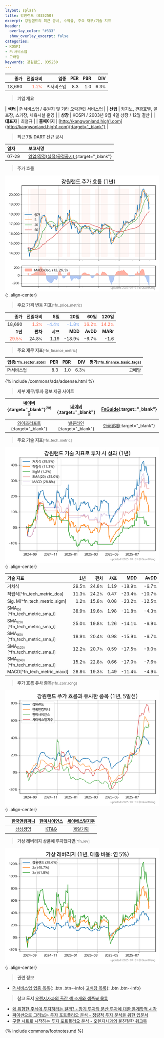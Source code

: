 ```yaml
---
layout: splash
title: 강원랜드 (035250)
excerpt: 강원랜드의 최근 공시, 수익률, 주요 재무/기술 지표
header:
  overlay_color: "#333"
  show_overlay_excerpt: false
categories:
- KOSPI
- P:서비스업
- 고배당
keywords: 강원랜드, 035250
---
```


| **종가** | **전일대비** | **업종** | **PER** | **PBR** | **DIV** |
| -------: | -----------: | -------: | ------: | ------: | ------: |
| 18,690 | <span style="color: tomato">1.2<small>%</small></span> | P:서비스업 | 8.3 | 1.0 | 6.3<small>%</small> |

<!-- more -->


> **기업 개요**<a id="company"></a>

| <span style="white-space:nowrap;">**섹터**</span> | P:서비스업 / 유원지 및 기타 오락관련 서비스업 |
| <span style="white-space:nowrap;">**산업**</span> | 카지노, 관광호텔, 골프장, 스키장, 체육시설 운영 |
| <span style="white-space:nowrap;">**상장**</span> | KOSPI / 2003년 9월 4일 상장 / 12월 결산 |
| <span style="white-space:nowrap;">**대표자**</span> | 최철규 |
| <span style="white-space:nowrap;">**홈페이지**</span> | [http://kangwonland.high1.com](http://kangwonland.high1.com){:target="_blank"} |


> **최근 7일 DART 신규 공시**<a id="dart"></a>

| **일자** |      | **보고서명** |
| :------- | :--- | :----------- |
| 07&#x2011;29 | | [영업(잠정)실적(공정공시)              ](https://dart.fss.or.kr/dsaf001/main.do?rcpNo=20250729800268){:target="_blank"} |


> **주가 흐름**<a id="price"></a>

![035250](/stock/images/035250.png){: .align-center}


> **주요 가격 변동 지표**<small>[^fn_price_metric]</small>

| **종가** | **전일대비** | **5일** | **20일** | **60일** | **120일** |
| -------: | -----------: | ------: | -------: | -------: | --------: |
| 18,690 | <span style="color: tomato">1.2<small>%</small></span> | <span style="color: cornflowerblue">-4.4<small>%</small></span> | <span style="color: cornflowerblue">-1.8<small>%</small></span> | <span style="color: tomato">16.2<small>%</small></span> | <span style="color: tomato">14.2<small>%</small></span> |
| **1년** | **편차** | **샤프** | **MDD** | **AvDD** | **MARr** |
| <span style="color: tomato">29.5<small>%</small></span> | 24.8<small>%</small> | 1.19 | -18.9<small>%</small> | -6.7<small>%</small> | -1.6 |


> **주요 재무 지표**<small>[^fn_finance_metric]</small>

| **업종**<small>[^fn_sector_abbr]</small> | **PER** | **PBR** | **DIV** | **평가**<small>[^fn_finance_basic_tags]</small> |
| :--------------------------------------- | ------: | ------: | ------: | ----------------------------------------------: |
| P:서비스업 | 8.3 | 1.0 | 6.3<small>%</small> | 고배당 |



{% include /commons/ads/adsense.html %}

> **세부 재무/투자 정보 제공 사이트**

| [네이버](https://m.stock.naver.com/domestic/stock/035250/finance/summary){:target="_blank"}<sup><small>모바일</small></sup> | [네이버](https://finance.naver.com/item/coinfo.naver?code=035250){:target="_blank"} | [FnGuide](https://comp.fnguide.com/SVO2/ASP/SVD_Invest.asp?gicode=A035250&MenuYn=Y){:target="_blank"} |
| :---: | :---: | :---: |
| [와이즈리포트](https://comp.wisereport.co.kr/company/c1040001.aspx?cmp_cd=035250){:target="_blank"} | [밸류라인](https://www.valueline.co.kr/finance/summary/035250){:target="_blank"} | [한국경제](https://markets.hankyung.com/stock/035250/financial-summary){:target="_blank"} |


> **주요 기술 지표**<small>[^fn_tech_metric]</small>


![035250](/stock/images/035250_tech.png){: .align-center}

| **기술 지표** | **1년** | **편차** | **샤프** | **MDD** | **AvDD** |
| :------------ | ------: | -----------: | -------: | ------: | -------: |
| 거치식 | 29.5<small>%</small> | 24.8<small>%</small> | 1.19 | -18.9<small>%</small> | -6.7<small>%</small> |
| 적립식[^fn_tech_metric_dca] | 11.3<small>%</small> | 24.2<small>%</small> | 0.47 | -23.4<small>%</small> | -10.7<small>%</small> |
| Sig. M[^fn_tech_metric_sigm] | 1.2<small>%</small> | 15.8<small>%</small> | 0.08 | -23.2<small>%</small> | -12.5<small>%</small> |
| SMA<small><sub>(5)</sub></small>[^fn_tech_metric_sma_i] | 38.9<small>%</small> | 19.6<small>%</small> | 1.98 | -11.8<small>%</small> | -4.3<small>%</small> |
| SMA<small><sub>(20)</sub></small>[^fn_tech_metric_sma_i] | 25.0<small>%</small> | 19.8<small>%</small> | 1.26 | -14.1<small>%</small> | -6.9<small>%</small> |
| SMA<small><sub>(60)</sub></small>[^fn_tech_metric_sma_i] | 19.9<small>%</small> | 20.4<small>%</small> | 0.98 | -15.9<small>%</small> | -6.7<small>%</small> |
| SMA<small><sub>(120)</sub></small>[^fn_tech_metric_sma_i] | 12.2<small>%</small> | 20.7<small>%</small> | 0.59 | -17.5<small>%</small> | -9.0<small>%</small> |
| SMA<small><sub>(240)</sub></small>[^fn_tech_metric_sma_i] | 15.2<small>%</small> | 22.8<small>%</small> | 0.66 | -17.0<small>%</small> | -7.6<small>%</small> |
| MACD[^fn_tech_metric_macd] | 28.8<small>%</small> | 19.3<small>%</small> | 1.49 | -11.4<small>%</small> | -4.9<small>%</small> |


> **주가 흐름 유사 종목**<a id="corr"></a><small>[^fn_corr_long]</small>

![035250](/stock/images/035250_corr.png){: .align-center}

|       | [한국앤컴퍼니](/000240/) | [한미사이언스](/008930/) | [세아베스틸지주](/001430/) |
| :---: | :------------------------------------: | :------------------------------------: | :------------------------------------: |
|       | [삼성생명](/032830/) | [KT&G](/033780/) | [제일기획](/030000/) |


> **가상 레버리지 상품에 투자했다면**<a id="2x"></a><small>[^fn_lev]</small>

![035250](/stock/images/035250_2x.png){: .align-center}


> **관련 정보**

- [P:서비스업 업종 목록](/stats/sector/kospi_업종_서비스업_종목/){: .btn .btn--info} [고배당 목록](/fn/fn_high_div/){: .btn .btn--info}

> **참고 도서** [오렌지사과의 출간 책 소개와 샘플북 목록](https://kongdori.tistory.com/691)

- [왜 위험한 주식에 투자하라는 걸까? - 장기 투자와 분산 투자에 대한 통계학적 시각](https://kongdori.tistory.com/421)
- [파이썬으로 그려보는 투자 포트폴리오 분석  - 정량적 투자 분석을 위한 입문서](https://kongdori.tistory.com/643)
- [구글 시트로 시작하는 투자 포트폴리오 분석 - 오렌지사과의 불친절한 워크북](https://kongdori.tistory.com/449)


{% include commons/footnotes.md %}